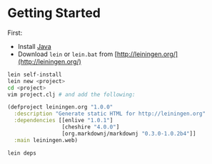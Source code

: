 # Getting Started

First: 

- Install [Java](https://www.java.com/en/download/)
- Download `lein` or `lein.bat` from [http://leiningen.org/](http://leiningen.org/)

```bash
lein self-install
lein new <project>
cd <project>
vim project.clj # and add the following:
```

```clojure
(defproject leiningen.org "1.0.0"
  :description "Generate static HTML for http://leiningen.org"
  :dependencies [[enlive "1.0.1"]
                 [cheshire "4.0.0"]
                 [org.markdownj/markdownj "0.3.0-1.0.2b4"]]
  :main leiningen.web)
```

```bash
lein deps
```